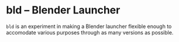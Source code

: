 # bld – Blender Launcher

`bld` is an experiment in making a Blender launcher flexible enough to accomodate various purposes through as many versions as possible.
